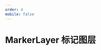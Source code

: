 ```yaml
---
order: 4
mobile: false
---
```


# MarkerLayer 标记图层

<code src="./demo/markerLayer/index" compact="true"></code>
